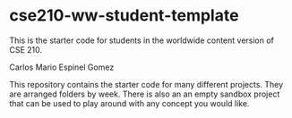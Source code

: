 # cse210-ww-student-template
This is the starter code for students in the worldwide content version of CSE 210.

Carlos Mario Espinel Gomez

This repository contains the starter code for many different projects. They are arranged folders by week. There is also an an empty sandbox project that can be used to play around with any concept you would like.
